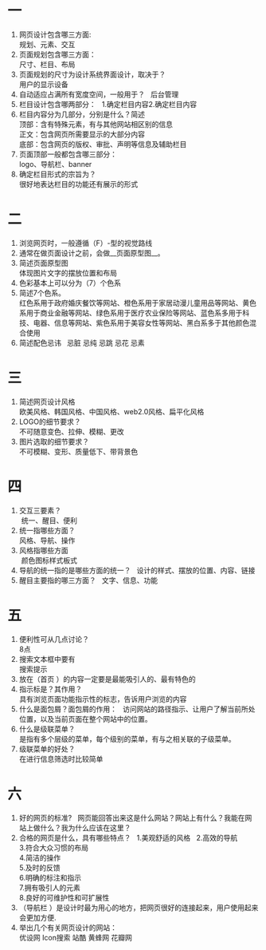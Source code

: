 # 一

1. 网页设计包含哪三方面:  
 规划、元素、交互
2. 页面规划包含哪三方面：  
 尺寸、栏目、布局
3. 页面规划的尺寸为设计系统界面设计，取决于？  
 用户的显示设备
4. 自动适应占满所有宽度空间，一般用于？  
 后台管理
5. 栏目设计包含哪两部分：  
 1.确定栏目内容2.确定栏目内容
6. 栏目内容分为几部分，分别是什么？简述  
 顶部：含有特殊元素，有与其他网站相区别的信息  
 正文：包含网页所需要显示的大部分内容  
 底部：包含网页的版权、审批、声明等信息及辅助栏目
7. 页面顶部一般都包含哪三部分：  
 logo、导航栏、banner
8. 确定栏目形式的宗旨为？  
 很好地表达栏目的功能还有展示的形式
 
# 二

1. 浏览网页时，一般遵循（F）-型的视觉路线
2. 通常在做页面设计之前，会做__页面原型图__。
3. 简述页面原型图  
 体现图片文字的摆放位置和布局
4. 色彩基本上可以分为（7）个色系
5. 简述7个色系。  
 红色系用于政府婚庆餐饮等网站、橙色系用于家居动漫儿童用品等网站、黄色系用于商业金融等网站、绿色系用于医疗农业保险等网站、蓝色系多用于科技、电器、信息等网站、紫色系用于美容女性等网站、黑白系多于其他颜色混合使用
6. 简述配色忌讳  
 忌脏 忌纯 忌跳 忌花 忌素
# 三

1. 简述网页设计风格  
 欧美风格、韩国风格、中国风格、web2.0风格、扁平化风格
2. LOGO的细节要求？  
 不可随意变色、拉伸、模糊、更改
3. 图片选取的细节要求？  
 不可模糊、变形、质量低下、带背景色
# 四

1. 交互三要素？  
  统一、醒目、便利
2. 统一指哪些方面？  
 风格、导航、操作
3. 风格指哪些方面  
  颜色图标样式板式
4. 导航的统一指的是哪些方面的统一？  
 设计的样式、摆放的位置、内容、链接
5. 醒目主要指的哪三方面？  
 文字、信息、功能
# 五

1. 便利性可从几点讨论？  
 8点
2. 搜索文本框中要有  
 搜索提示
3. 放在（首页 ）的内容一定要是最能吸引人的、最有特色的
4. 指示标是？其作用？  
 具有浏览页面功能指示性的标志，告诉用户浏览的内容
5. 什么是面包屑？面包屑的作用：  
 访问网站的路径指示、让用户了解当前所处位置，以及当前页面在整个网站中的位置。
6. 什么是级联菜单？  
 是指有多个层级的菜单，每个级别的菜单，有与之相关联的子级菜单。
7. 级联菜单的好处？  
 在进行信息筛选时比较简单
# 六

1. 好的网页的标准?   
 网页能回答出来这是什么网站？网站上有什么？我能在网站上做什么？我为什么应该在这里？
2. 合格的网页是什么，具有哪些特点？  
 1.美观舒适的风格  
 2.高效的导航  
 3.符合大众习惯的布局  
 4.简洁的操作  
 5.及时的反馈  
 6.明确的标注和指示  
 7.拥有吸引人的元素  
 8.良好的可维护性和可扩展性
3. （导航栏 ）是设计时最为用心的地方，把网页很好的连接起来，用户使用起来会更加方便.
4. 举出几个有关网页设计的网站：  
 优设网 Icon搜索 站酷 黄蜂网 花瓣网
